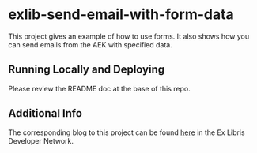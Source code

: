 # exlib-send-email-with-form-data

This project gives an example of how to use forms. It also shows how you can send emails from the AEK with specified data. 

## Running Locally and Deploying
Please review the README doc at the base of this repo. 

## Additional Info 
The corresponding blog to this project can be found [here](https://developers.exlibrisgroup.com/blog/send-emails-populated-with-form-data/) in the Ex Libris Developer Network. 
